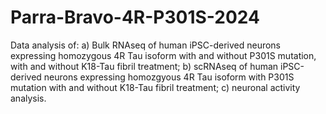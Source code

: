 # Parra-Bravo-4R-P301S-2024
Data analysis of: a) Bulk RNAseq of human iPSC-derived neurons expressing homozygous 4R Tau isoform with and without P301S mutation, with and without K18-Tau fibril treatment; b) scRNAseq of human iPSC-derived neurons expressing homozgyous 4R Tau isoform with P301S mutation with and without K18-Tau fibril treatment; c) neuronal activity analysis.
